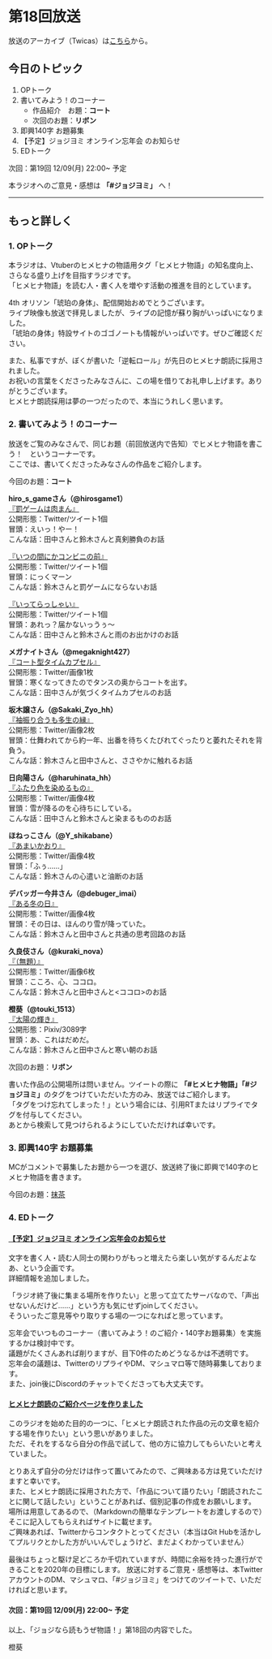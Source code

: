 # 第18回放送

放送のアーカイブ（Twicas）は[こちら](https://twitcasting.tv/hmhnstory_radio/movie/580741738)から。

## 今日のトピック
1. OPトーク
1. 書いてみよう！のコーナー
    - 作品紹介　お題：<b>コート</b>
    - 次回のお題：<b>リボン</b>
1. 即興140字 お題募集
1. 【予定】ジョジヨミ オンライン忘年会 のお知らせ
1. EDトーク

次回：第19回 12/09(月) 22:00~ 予定

本ラジオへのご意見・感想は **「#ジョジヨミ」** へ！

---

## もっと詳しく
### 1. OPトーク

本ラジオは、Vtuberのヒメヒナの物語用タグ「ヒメヒナ物語」の知名度向上、さらなる盛り上げを目指すラジオです。  
「ヒメヒナ物語」を読む人・書く人を増やす活動の推進を目的としています。  

4th オリソン「琥珀の身体」、配信開始おめでとうございます。  
ライブ映像も放送で拝見しましたが、ライブの記憶が蘇り胸がいっぱいになりました。  
「琥珀の身体」特設サイトのゴゴノートも情報がいっぱいです。ぜひご確認ください。  

また、私事ですが、ぼくが書いた「逆転ロール」が先日のヒメヒナ朗読に採用されました。  
お祝いの言葉をくださったみなさんに、この場を借りてお礼申し上げます。ありがとうございます。  
ヒメヒナ朗読採用は夢の一つだったので、本当にうれしく思います。

### 2. 書いてみよう！のコーナー
放送をご覧のみなさんで、同じお題（前回放送内で告知）でヒメヒナ物語を書こう！　というコーナーです。  
ここでは、書いてくださったみなさんの作品をご紹介します。

今回のお題：<b>コート</b>

**hiro_s_gameさん（@hirosgame1）**  
[『罰ゲームは肉まん』](https://twitter.com/hirosgame1/status/1198598165370265603?s=20)  
公開形態：Twitter/ツイート1個  
冒頭：えいっ！やー！  
こんな話：田中さんと鈴木さんと真剣勝負のお話  

[『いつの間にかコンビニの前』](https://twitter.com/hirosgame1/status/1198602453060505600?s=20)  
公開形態：Twitter/ツイート1個  
冒頭：にっくマーン  
こんな話：鈴木さんと罰ゲームにならないお話  

[『いってらっしゃい』](https://twitter.com/hirosgame1/status/1199685374244573184?s=20)  
公開形態：Twitter/ツイート1個  
冒頭：あれっ？届かないっうぅ～  
こんな話：田中さんと鈴木さんと雨のお出かけのお話  

**メガナイトさん（@megaknight427）**  
[『コート型タイムカプセル』](https://twitter.com/megaknight427/status/1198889498190311426?s=20)  
公開形態：Twitter/画像1枚  
冒頭：寒くなってきたのでタンスの奥からコートを出す。  
こんな話：田中さんが気づくタイムカプセルのお話

**坂木譲さん（@Sakaki_Zyo_hh）**  
[『袖振り合うも多生の縁』](https://twitter.com/Sakaki_Zyo_hh/status/1199036084551708672?s=20)  
公開形態：Twitter/画像2枚  
冒頭：仕舞われてから約一年、出番を待ちくたびれてぐったりと萎れたそれを背負う。  
こんな話：鈴木さんと田中さんと、ささやかに触れるお話  

**日向陽さん（@haruhinata_hh）**  
[『ふたり色を染めるもの』](https://twitter.com/haruhinata_hh/status/1199678083046891522?s=20)  
公開形態：Twitter/画像4枚  
冒頭：雪が降るのを心待ちにしている。  
こんな話：田中さんと鈴木さんと染まるもののお話  

**ほねっこさん（@Y_shikabane）**  
[『あまいかおり』](https://twitter.com/Y_shikabane/status/1199686918910332929?s=20)  
公開形態：Twitter/画像4枚  
冒頭：「ふぅ……」  
こんな話：鈴木さんの心遣いと油断のお話  

**デバッガー今井さん（@debuger_imai）**  
[『ある冬の日』](https://twitter.com/debuger_imai/status/1200209648004947968?s=20)  
公開形態：Twitter/画像4枚  
冒頭：その日は、ほんのり雪が降っていた。  
こんな話：鈴木さんと田中さんと共通の思考回路のお話  

**久良伎さん（@kuraki_nova）**  
[『（無題）』](https://twitter.com/kuraki_nova/status/1200699507429609477?s=20)  
公開形態：Twitter/画像6枚  
冒頭：こころ、心、ココロ。  
こんな話：鈴木さんと田中さんと<ココロ>のお話  

**橙葵（@touki_1513）**  
[『太陽の輝き』](https://twitter.com/touki_1513/status/1201054887854792705?s=20)  
公開形態：Pixiv/3089字  
冒頭：あ、これはだめだ。  
こんな話：鈴木さんと田中さんと寒い朝のお話  

次回のお題：<b>リボン</b>

書いた作品の公開場所は問いません。ツイートの際に <b>「#ヒメヒナ物語」「#ジョジヨミ」</b>のタグをつけていただいた方のみ、放送ではご紹介します。  
「タグをつけ忘れてしまった！」という場合には、引用RTまたはリプライでタグを付与してください。  
あとから検索して見つけられるようにしていただければ幸いです。  

### 3. 即興140字 お題募集
MCがコメントで募集したお題から一つを選び、放送終了後に即興で140字のヒメヒナ物語を書きます。

今回のお題：[抹茶](https://twitter.com/hmhnStory_Radio/status/1201136908316729344?s=20)

### 4. EDトーク

#### [【予定】ジョジヨミ オンライン忘年会のお知らせ](../bounen_2019.md)
文字を書く人・読む人同士の関わりがもっと増えたら楽しい気がするんだよなあ、という企画です。  
詳細情報を追加しました。

「ラジオ終了後に集まる場所を作りたい」と思って立てたサーバなので、「声出せないんだけど……」という方も気にせずjoinしてください。  
そういったご意見等やり取りする場の一つになればと思っています。

忘年会でいつものコーナー（書いてみよう！のご紹介・140字お題募集）を実施するかは検討中です。  
議題がたくさんあれば削りますが、目下0件のためどうなるかは不透明です。  
忘年会の議題は、TwitterのリプライやDM、マシュマロ等で随時募集しております。  
また、join後にDiscordのチャットでくださっても大丈夫です。  

#### [ヒメヒナ朗読のご紹介ページを作りました](../roudoku.md)
このラジオを始めた目的の一つに、「ヒメヒナ朗読された作品の元の文章を紹介する場を作りたい」という思いがありました。  
ただ、それをするなら自分の作品で試して、他の方に協力してもらいたいと考えていました。  

とりあえず自分の分だけは作って置いてみたので、ご興味ある方は見ていただけますと幸いです。  
また、ヒメヒナ朗読に採用された方で、「作品について語りたい」「朗読されたことに関して話したい」ということがあれば、個別記事の作成をお願いします。  
場所は用意してあるので、（Markdownの簡単なテンプレートをお渡しするので）そこに記入してもらえればサイトに載せます。  
ご興味あれば、Twitterからコンタクトとってください（本当はGit Hubを活かしてプルリクとかした方がいいんでしょうけど、まだよくわかっていません）

最後はちょっと駆け足どころか千切れていますが、時間に余裕を持った進行ができることを2020年の目標にします。
放送に対するご意見・感想等は、本TwitterアカウントのDM、マシュマロ、「#ジョジヨミ」をつけてのツイートで、いただければと思います。

#### 次回：第19回 12/09(月) 22:00~ 予定  


以上、「ジョジなら読もうぜ物語！」第18回の内容でした。

橙葵
